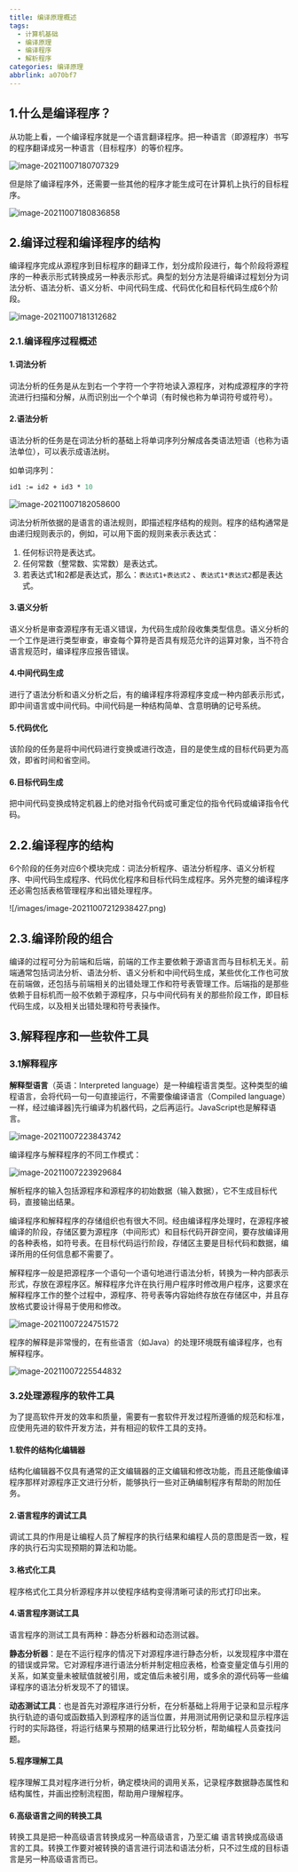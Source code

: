 ```yaml
---
title: 编译原理概述
tags:
  - 计算机基础
  - 编译原理
  - 编译程序
  - 解析程序
categories: 编译原理
abbrlink: a070bf7
---
```


## 1.什么是编译程序？

从功能上看，一个编译程序就是一个语言翻译程序。把一种语言（即源程序）书写的程序翻译成另一种语言（目标程序）的等价程序。

![image-20211007180707329](/images/image-20211007180707329.png)

但是除了编译程序外，还需要一些其他的程序才能生成可在计算机上执行的目标程序。

![image-20211007180836858](/images/image-20211007180836858.png)

## 2.编译过程和编译程序的结构

编译程序完成从源程序到目标程序的翻译工作，划分成阶段进行，每个阶段将源程序的一种表示形式转换成另一种表示形式。典型的划分方法是将编译过程划分为词法分析、语法分析、语义分析、中间代码生成、代码优化和目标代码生成6个阶段。

![image-20211007181312682](/images/image-20211007181312682.png)

### 2.1.编译程序过程概述

#### 1.词法分析

词法分析的任务是从左到右一个字符一个字符地读入源程序，对构成源程序的字符流进行扫描和分解，从而识别出一个个单词（有时候也称为单词符号或符号）。

#### 2.语法分析

语法分析的任务是在词法分析的基础上将单词序列分解成各类语法短语（也称为语法单位），可以表示成语法树。

如单词序列：

```pascal
id1 := id2 + id3 * 10
```

![image-20211007182058600](/images/image-20211007182058600.png)

词法分析所依据的是语言的语法规则，即描述程序结构的规则。程序的结构通常是由递归规则表示的，例如，可以用下面的规则来表示表达式：

1. 任何标识符是表达式。
2. 任何常数（整常数、实常数）是表达式。
3. 若表达式1和2都是表达式，那么：`表达式1+表达式2` 、`表达式1*表达式2`都是表达式。

#### 3.语义分析

语义分析是审查源程序有无语义错误，为代码生成阶段收集类型信息。语义分析的一个工作是进行类型审查，审查每个算符是否具有规范允许的运算对象，当不符合语言规范时，编译程序应报告错误。

#### 4.中间代码生成

进行了语法分析和语义分析之后，有的编译程序将源程序变成一种内部表示形式，即中间语言或中间代码。中间代码是一种结构简单、含意明确的记号系统。

#### 5.代码优化

该阶段的任务是将中间代码进行变换或进行改造，目的是使生成的目标代码更为高效，即省时间和省空间。

#### 6.目标代码生成

把中间代码变换成特定机器上的绝对指令代码或可重定位的指令代码或编译指令代码。

## 2.2.编译程序的结构

6个阶段的任务对应6个模块完成：词法分析程序、语法分析程序、语义分析程序、中间代码生成程序、代码优化程序和目标代码生成程序。另外完整的编译程序还必需包括表格管理程序和出错处理程序。

![/images/image-20211007212938427.png)

## 2.3.编译阶段的组合

编译的过程可分为前端和后端，前端的工作主要依赖于源语言而与目标机无关。前端通常包括词法分析、语法分析、语义分析和中间代码生成，某些优化工作也可放在前端做，还包括与前端相关的出错处理工作和符号表管理工作。后端指的是那些依赖于目标机而一般不依赖于源程序，只与中间代码有关的那些阶段工作，即目标代码生成，以及相关出错处理和符号表操作。

## 3.解释程序和一些软件工具

### 3.1解释程序

**解释型语言**（英语：Interpreted language）是一种编程语言类型。这种类型的编程语言，会将代码一句一句直接运行，不需要像编译语言（Compiled language）一样，经过编译器]先行编译为机器代码，之后再运行。JavaScript也是解释语言。

![image-20211007223843742](/images/image-20211007223843742.png)

编译程序与解释程序的不同工作模式：

![image-20211007223929684](/images/image-20211007223929684.png)

解析程序的输入包括源程序和源程序的初始数据（输入数据），它不生成目标代码，直接输出结果。

编译程序和解释程序的存储组织也有很大不同。经由编译程序处理时，在源程序被编译的阶段，存储区要为源程序（中间形式）和目标代码开辟空间，要存放编译用的各种表格，如符号表。在目标代码运行阶段，存储区主要是目标代码和数据，编译所用的任何信息都不需要了。

解释程序一般是把源程序一个语句一个语句地进行语法分析，转换为一种内部表示形式，存放在源程序区。解释程序允许在执行用户程序时修改用户程序，这要求在解释程序工作的整个过程中，源程序、符号表等内容始终存放在存储区中，并且存放格式要设计得易于使用和修改。

![image-20211007224751572](/images/image-20211007224751572.png)

程序的解释是非常慢的，在有些语言（如Java）的处理环境既有编译程序，也有解释程序。

![image-20211007225544832](/images/image-20211007225544832.png)

### 3.2处理源程序的软件工具

为了提高软件开发的效率和质量，需要有一套软件开发过程所遵循的规范和标准，应使用先进的软件开发方法，并有相迎的软件工具的支持。

#### 1.软件的结构化编辑器

结构化编辑器不仅具有通常的正文编辑器的正文编辑和修改功能，而且还能像编译程序那样对源程序正文进行分析，能够执行一些对正确编制程序有帮助的附加任务。

#### 2.语言程序的调试工具

调试工具的作用是让编程人员了解程序的执行结果和编程人员的意图是否一致，程序的执行石沟实现预期的算法和功能。

#### 3.格式化工具

程序格式化工具分析源程序并以使程序结构变得清晰可读的形式打印出来。

#### 4.语言程序测试工具

语言程序的测试工具有两种：静态分析器和动态测试器。

**静态分析器**：是在不运行程序的情况下对源程序进行静态分析，以发现程序中潜在的错误或异常。它对源程序进行语法分析并制定相应表格，检查变量定值与引用的关系，如某变量未被赋值就被引用，或定值后未被引用，或多余的源代码等一些编译程序的语法分析发现不了的错误。

**动态测试工具**：也是首先对源程序进行分析，在分析基础上将用于记录和显示程序执行轨迹的语句或函数插入到源程序的适当位置，并用测试用例记录和显示程序运行时的实际路径，将运行结果与预期的结果进行比较分析，帮助编程人员查找问题。

#### 5.程序理解工具

程序理解工具对程序进行分析，确定模块间的调用关系，记录程序数据静态属性和结构属性，并画出控制流程图，帮助用户理解程序。

#### 6.高级语言之间的转换工具

转换工具是把一种高级语言转换成另一种高级语言，乃至汇编 语言转换成高级语言的工具。转换工作要对被转换的语言进行词法和语法分析，只不过生成的目标语言是另一种高级语言而已。

